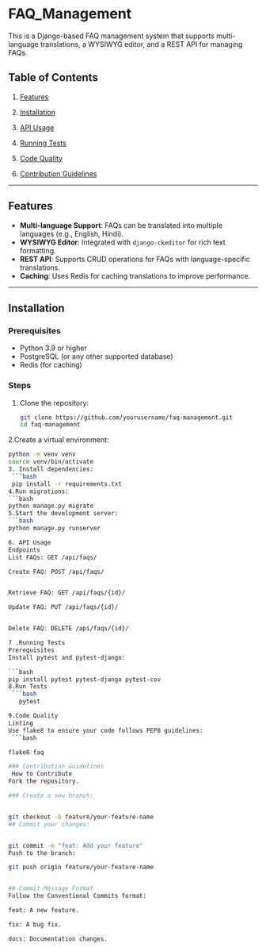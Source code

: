 # FAQ_Management
This is a Django-based FAQ management system that supports multi-language translations, a WYSIWYG editor, and a REST API for managing FAQs.

## Table of Contents
1. [Features](#features)
2. [Installation](#installation)
3. [API Usage](#api-usage)
4. [Running Tests](#running-tests)
5. [Code Quality](#code-quality)

6. [Contribution Guidelines](#contribution-guidelines)


---

## Features
- **Multi-language Support**: FAQs can be translated into multiple languages (e.g., English, Hindi).
- **WYSIWYG Editor**: Integrated with `django-ckeditor` for rich text formatting.
- **REST API**: Supports CRUD operations for FAQs with language-specific translations.
- **Caching**: Uses Redis for caching translations to improve performance.


---

## Installation

### Prerequisites
- Python 3.9 or higher
- PostgreSQL (or any other supported database)
- Redis (for caching)

### Steps
1. Clone the repository:
   ```bash
   git clone https://github.com/yourusername/faq-management.git
   cd faq-management
2.Create a virtual environment:
  ```bash
  python -m venv venv
  source venv/bin/activate  
3. Install dependencies:
   ```bash
   pip install -r requirements.txt  
4.Run migrations:
  ```bash
  python manage.py migrate
5.Start the development server:
  ```bash
  python manage.py runserver 

6. API Usage
  Endpoints
  List FAQs: GET /api/faqs/

  Create FAQ: POST /api/faqs/


  Retrieve FAQ: GET /api/faqs/{id}/

  Update FAQ: PUT /api/faqs/{id}/


 Delete FAQ: DELETE /api/faqs/{id}/

7 .Running Tests
  Prerequisites
  Install pytest and pytest-django:

  ```bash
  pip install pytest pytest-django pytest-cov
8.Run Tests
   ```bash
     pytest

9.Code Quality
  Linting
  Use flake8 to ensure your code follows PEP8 guidelines:
   ```bash

  flake8 faq

### Contribution Guidelines
   How to Contribute
  Fork the repository.

### Create a new branch:


 git checkout -b feature/your-feature-name
## Commit your changes:


  git commit -m "feat: Add your feature"
Push to the branch:

  git push origin feature/your-feature-name


## Commit Message Format
  Follow the Conventional Commits format:

  feat: A new feature.

  fix: A bug fix.

docs: Documentation changes.

 
